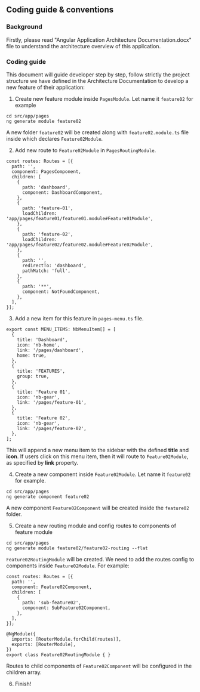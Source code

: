 ## Coding guide & conventions
 
### Background
Firstly, please read "Angular Application Architecture Documentation.docx" file to understand the architecture overview of this application.

### Coding guide
This document will guide developer step by step, follow strictly the project structure we have defined in the Architecture Documentation to develop a new feature of their application:
1. Create new feature module inside `PagesModule`. Let name it `feature02` for example
```
cd src/app/pages
ng generate module feature02
```
A new folder `feature02` will be created along with `feature02.module.ts` file inside which declares `Feature02Module`.

2. Add new route to `Feature02Module` in `PagesRoutingModule`.
```angular2
const routes: Routes = [{
  path: '',
  component: PagesComponent,
  children: [
    {
      path: 'dashboard',
      component: DashboardComponent,
    },
    {
      path: 'feature-01',
      loadChildren: 'app/pages/feature01/feature01.module#Feature01Module',
    },
    {
      path: 'feature-02',
      loadChildren: 'app/pages/feature02/feature02.module#Feature02Module',
    },
    {
      path: '',
      redirectTo: 'dashboard',
      pathMatch: 'full',
    },
    {
      path: '**',
      component: NotFoundComponent,
    },
  ],
}];
```

3. Add a new item for this feature in `pages-menu.ts` file.
```angular2
export const MENU_ITEMS: NbMenuItem[] = [
  {
    title: 'Dashboard',
    icon: 'nb-home',
    link: '/pages/dashboard',
    home: true,
  },
  {
    title: 'FEATURES',
    group: true,
  },
  {
    title: 'Feature 01',
    icon: 'nb-gear',
    link: '/pages/feature-01',
  },
  {
    title: 'Feature 02',
    icon: 'nb-gear',
    link: '/pages/feature-02',
  },
];
```
This will append a new menu item to the sidebar with the defined **title** and **icon**. If users click on this menu item, then it will route to `Feature02Module`, as specified by **link** property.

4. Create a new component inside `Feature02Module`. Let name it `feature02` for example.
```
cd src/app/pages
ng generate component feature02
```
A new component `Feature02Component` will be created inside the `feature02` folder.

5. Create a new routing module and config routes to components of feature module
```
cd src/app/pages
ng generate module feature02/feature02-routing --flat
``` 
`Feature02RoutingModule` will be created. We need to add the routes config to components inside `Feature02Module`. For example:
```angular2
const routes: Routes = [{
  path: '',
  component: Feature02Component,
  children: [
    {
      path: 'sub-feature02',
      component: SubFeature02Component,
    },
  ],
}];

@NgModule({
  imports: [RouterModule.forChild(routes)],
  exports: [RouterModule],
})
export class Feature02RoutingModule { }
```
Routes to child components of `Feature02Component` will be configured in the children array.

6. Finish!
